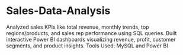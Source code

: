 # Sales-Data-Analysis
Analyzed sales KPIs like total revenue, monthly trends, top regions/products, and sales rep performance using SQL queries. Built interactive Power BI dashboards visualizing revenue, profit, customer segments, and product insights. Tools Used: MySQL and Power BI 

